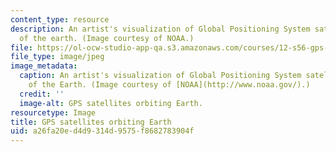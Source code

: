 ```yaml
---
content_type: resource
description: An artist's visualization of Global Positioning System satellite coverage
  of the earth. (Image courtesy of NOAA.)
file: https://ol-ocw-studio-app-qa.s3.amazonaws.com/courses/12-s56-gps-where-are-you-fall-2008/a26fa20ed4d9314d9575f8682783904f_12-s56f08.jpg
file_type: image/jpeg
image_metadata:
  caption: An artist's visualization of Global Positioning System satellite coverage
    of the Earth. (Image courtesy of [NOAA](http://www.noaa.gov/).)
  credit: ''
  image-alt: GPS satellites orbiting Earth.
resourcetype: Image
title: GPS satellites orbiting Earth
uid: a26fa20e-d4d9-314d-9575-f8682783904f
---
```

